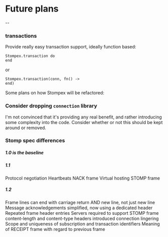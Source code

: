 # Future plans
--

### transactions

Provide really easy transaction support, ideally function based:

    Stompex.transaction do
    end

or

    Stompex.transaction(conn, fn() ->
    end)

Some plans on how Stompex will be refactored:

### Consider dropping `connection` library

I'm not convinced that it's providing any real benefit, and rather introducing
some complexity into the code. Consider whether or not this should be kept around
or removed.


### Stomp spec differences

##### 1.0 is the baseline

##### 1.1
  Protocol negotiation
  Heartbeats
  NACK frame
  Virtual hosting
  STOMP frame

##### 1.2
  Frame lines can end with carriage return AND new line, not just new line
  Message acknowledgements simplified, now using a dedicated header
  Repeated frame header entries
  Servers required to support STOMP frame
  content-length and content-type headers introduced
  connection lingering
  Scope and uniqueness of subscription and transaction identifiers
  Meaning of RECEIPT frame with regard to previous frame
